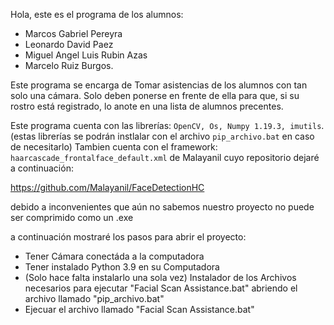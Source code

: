 Hola, este es el programa de los alumnos: 
- Marcos Gabriel Pereyra
- Leonardo David Paez
- Miguel Angel Luis Rubin Azas 
- Marcelo Ruiz Burgos.

Este programa se encarga de Tomar asistencias de los alumnos con tan solo una cámara. Solo deben ponerse en frente de ella para que, si su rostro está registrado, lo anote en una lista de alumnos precentes.

Este programa cuenta con las librerías: ```OpenCV, Os, Numpy 1.19.3, imutils```. (estas librerías se podrán instlalar con el archivo ```pip_archivo.bat``` en caso de necesitarlo)
Tambien cuenta con el framework: ```haarcascade_frontalface_default.xml``` de Malayanil cuyo repositorio dejaré a continuación: 

https://github.com/Malayanil/FaceDetectionHC

debido a inconvenientes que aún no sabemos nuestro proyecto no puede ser comprimido como un .exe

a continuación mostraré los pasos para abrir el proyecto:
- Tener Cámara conectáda a la computadora
- Tener instalado Python 3.9 en su Computadora
- (Solo hace falta instalarlo una sola vez) Instalador de los Archivos necesarios para ejecutar "Facial Scan Assistance.bat" abriendo el archivo llamado "pip_archivo.bat"
- Ejecuar el archivo llamado "Facial Scan Assistance.bat"
